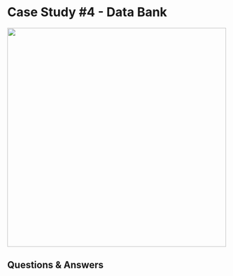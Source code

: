 
# Case Study #4 - Data Bank

<img src="https://8weeksqlchallenge.com/images/case-study-designs/4.png" width="500" height="500">

## Questions & Answers
